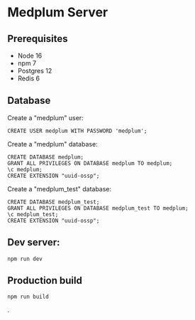 # Medplum Server

## Prerequisites

* Node 16
* npm 7
* Postgres 12
* Redis 6

## Database

Create a "medplum" user:

```PLpgSQL
CREATE USER medplum WITH PASSWORD 'medplum';
```

Create a "medplum" database:

```PLpgSQL
CREATE DATABASE medplum;
GRANT ALL PRIVILEGES ON DATABASE medplum TO medplum;
\c medplum;
CREATE EXTENSION "uuid-ossp";
```

Create a "medplum_test" database:

```PLpgSQL
CREATE DATABASE medplum_test;
GRANT ALL PRIVILEGES ON DATABASE medplum_test TO medplum;
\c medplum_test;
CREATE EXTENSION "uuid-ossp";
```

## Dev server:

```
npm run dev
```

## Production build

```
npm run build
```

.
